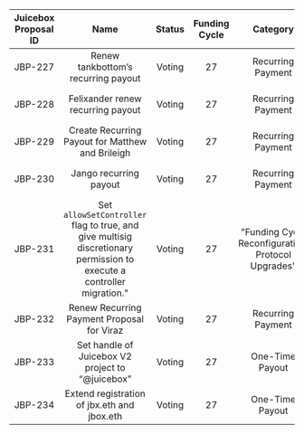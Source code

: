 | Juicebox Proposal ID |                             Name                             | Status | Funding Cycle |                      Category                      |     Date      |                      Discussion Thread                       |                         Data Backup                          |                            Voting                            |    Author     |
| :------------------: | :----------------------------------------------------------: | :----: | :-----------: | :------------------------------------------------: | :-----------: | :----------------------------------------------------------: | :----------------------------------------------------------: | :----------------------------------------------------------: | :-----------: |
|       JBP-227        |             Renew tankbottom’s recurring payout              | Voting |      27       |                 Recurring Payment                  | July 15, 2022 | [Discord](https://discord.com/channels/775859454780244028/873248745771372584/997647977273376808) | [IPFS](https://gateway.pinata.cloud/ipfs/QmeuqV1ojgsvWYBX1hvLthjdzuNiPkLbihi7MBabp2X8pJ) | [Snapshot](https://snapshot.org/#/jbdao.eth/proposal/0xed90329c4a99a238f9d3582bac701cb93bc24a4ed9d235bf80a3814ea9c43dc4) |  tankbottoms  |
|       JBP-228        |              Felixander renew recurring payout               | Voting |      27       |                 Recurring Payment                  | July 15, 2022 | [Discord](https://discord.com/channels/775859454780244028/873248745771372584/997619468375175379) | [IPFS](https://gateway.pinata.cloud/ipfs/QmeaxP3T2UdQ4jZoNZGWDQDnePAmN2cqf5mtVpfNBSvbyv) | [Snapshot](https://snapshot.org/#/jbdao.eth/proposal/0x1be916406082362f8e5b407d453c4986ab1b926a41aa05d7808d6bbe4175770b) |  felixander   |
|       JBP-229        |       Create Recurring Payout for Matthew and Brileigh       | Voting |      27       |                 Recurring Payment                  | July 15, 2022 | [Discord](https://discord.com/channels/775859454780244028/873248745771372584/997582471388471407) | [IPFS](https://gateway.pinata.cloud/ipfs/Qmc1p6S2g5368da54ECXibwZTFiMRncVBNz4CNWWuJSfJp) | [Snapshot](https://snapshot.org/#/jbdao.eth/proposal/0xe558d166bb91b3ca0bb20f8ae03c6b317bd99b382a288c79e5f1dccee1fcebfc) | matthewbrooks |
|       JBP-230        |                    Jango recurring payout                    | Voting |      27       |                 Recurring Payment                  | July 15, 2022 | [Discord](https://discord.com/channels/775859454780244028/873248745771372584/997578518500225164) | [IPFS](https://gateway.pinata.cloud/ipfs/QmUg2kTV7iHGXiDfmBc3YdfvyYj7Xbx59WBw7TL4qaFzAa) | [Snapshot](https://snapshot.org/#/jbdao.eth/proposal/0xbefa554f0d894f537d9ab900d0435b630526866304580bdbea8960f8588642f2) |     jango     |
|       JBP-231        | Set `allowSetController` flag to true, and give multisig discretionary permission to execute a controller migration." | Voting |      27       | "Funding Cycle Reconfiguration, Protocol Upgrades" | July 15, 2022 | [Discord](https://discord.com/channels/775859454780244028/873248745771372584/997582472386728016) | [IPFS](https://gateway.pinata.cloud/ipfs/QmcAMqjkVutm1Upph5QriabUENb6FCTThStPXTe9o2NBJx) | [Snapshot](https://snapshot.org/#/jbdao.eth/proposal/0xf2a914b29442af8f06be4415f7225c192ed3b1840fe1542ffb61e67776ebed42) |     jango     |
|       JBP-232        |          Renew Recurring Payment Proposal for Viraz          | Voting |      27       |                 Recurring Payment                  | July 15, 2022 | [Discord](https://discord.com/channels/775859454780244028/873248745771372584/997583978057973790) | [IPFS](https://gateway.pinata.cloud/ipfs/QmNekgf3fEs6Tz6THkRKKZ8zQdtkeBamCsZ5TGwexkAKnh) | [Snapshot](https://snapshot.org/#/jbdao.eth/proposal/0xc84ceab4e4dec85e6f6787b8ee05ca9f6b04dfb73715bc4a47c1dbbe7d5ed703) |     viraz     |
|       JBP-233        |       Set handle of Juicebox V2 project to “@juicebox”       | Voting |      27       |                  One-Time Payout                   | July 12, 2022 | [Discord](https://discord.com/channels/775859454780244028/873248745771372584/996503828964843520) | [IPFS](https://gateway.pinata.cloud/ipfs/QmS2Nr2716SNxrbj831b7PrvaYrJQbntkijWY95JkNcVtz) | [Snapshot](https://snapshot.org/#/jbdao.eth/proposal/0x358f32a869a7d49ae598eb20372e019ffbb0e821381611fd2f70081e0e7a7657) |     peri      |
|       JBP-234        |         Extend registration of jbx.eth and jbox.eth          | Voting |      27       |                  One-Time Payout                   | July 6, 2022  | [Discord](https://discord.com/channels/775859454780244028/873248745771372584/995117709371125881) | [IPFS](https://gateway.pinata.cloud/ipfs/QmcYtqpa3nh3qFvXHKGo1tb7y7n4BwBjN7KLmzm2ouFNro) | [Snapshot](https://snapshot.org/#/jbdao.eth/proposal/0xb94aa52a466bb69ec9af4998e4f86ed63bc34eb2611ac2b0724c4bec86302bb9) |     peri      |
